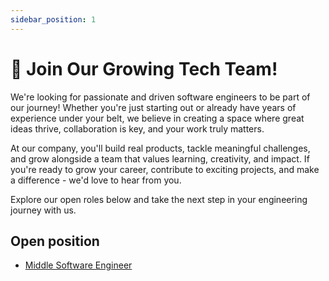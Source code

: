 ```yaml
---
sidebar_position: 1
---
```


# 🚀 Join Our Growing Tech Team!
We're looking for passionate and driven software engineers to be part of our journey! Whether you're just starting out or already have years of experience under your belt, we believe in creating a space where great ideas thrive, collaboration is key, and your work truly matters.

At our company, you'll build real products, tackle meaningful challenges, and grow alongside a team that values learning, creativity, and impact. If you're ready to grow your career, contribute to exciting projects, and make a difference - we'd love to hear from you.

Explore our open roles below and take the next step in your engineering journey with us.

## Open position

<!-- - None -->

<!-- [Junior Software Engineer](./careers/software-engineer-junior-level.md) -->

<!-- [Middle Software Engineer](./careers/software-engineer-middle-level.md) -->

- [Middle Software Engineer](./careers/software-engineer-middle-level-backend.md)